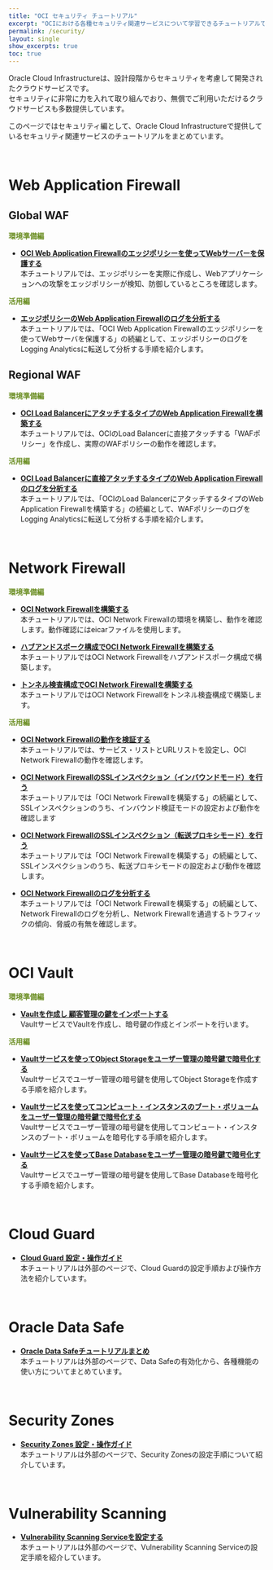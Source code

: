 ```yaml
---
title: "OCI セキュリティ チュートリアル"
excerpt: "OCIにおける各種セキュリティ関連サービスについて学習できるチュートリアルです。"
permalink: /security/
layout: single
show_excerpts: true
toc: true
---
```


<!-- このページのpath:

/ocitutorials/_pages/security

-->


Oracle Cloud Infrastructureは、設計段階からセキュリティを考慮して開発されたクラウドサービスです。  
セキュリティに非常に力を入れて取り組んでおり、無償でご利用いただけるクラウドサービスも多数提供しています。

このページではセキュリティ編として、Oracle Cloud Infrastructureで提供しているセキュリティ関連サービスのチュートリアルをまとめています。

<br>



# Web Application Firewall

## Global WAF
<span style="color: olivedrab; ">**環境準備編**</span>
+ **[OCI Web Application Firewallのエッジポリシーを使ってWebサーバーを保護する](/ocitutorials/security/waf-v1-setup)**  
   本チュートリアルでは、エッジポリシーを実際に作成し、Webアプリケーションへの攻撃をエッジポリシーが検知、防御しているところを確認します。


<span style="color: olivedrab; ">**活用編**</span>
+ **[エッジポリシーのWeb Application Firewallのログを分析する](/ocitutorials/security/waf-v1-loganalytics)**  
   本チュートリアルでは、「OCI Web Application Firewallのエッジポリシーを使ってWebサーバを保護する」の続編として、エッジポリシーのログをLogging Analyticsに転送して分析する手順を紹介します。


## Regional WAF
<span style="color: olivedrab; ">**環境準備編**</span>
+ **[OCI Load BalancerにアタッチするタイプのWeb Application Firewallを構築する](/ocitutorials/security/waf-v2-setup/)**  
   本チュートリアルでは、OCIのLoad Balancerに直接アタッチする「WAFポリシー」を作成し、実際のWAFポリシーの動作を確認します。


<span style="color: olivedrab; ">**活用編**</span>

+ **[OCI Load Balancerに直接アタッチするタイプのWeb Application Firewallのログを分析する](/ocitutorials/security/waf-v2-loganalytics/)**  
   本チュートリアルでは、「OCIのLoad BalancerにアタッチするタイプのWeb Application Firewallを構築する」の続編として、WAFポリシーのログをLogging Analyticsに転送して分析する手順を紹介します。


<br>


# Network Firewall

<span style="color: olivedrab; ">**環境準備編**</span>

+ **[OCI Network Firewallを構築する](/ocitutorials/security/networkfirewall-setup/)**  
   本チュートリアルでは、OCI Network Firewallの環境を構築し、動作を確認します。動作確認にはeicarファイルを使用します。

+ **[ハブアンドスポーク構成でOCI Network Firewallを構築する](/ocitutorials/security/networkfirewall-setup-hubspoke/)**  
   本チュートリアルではOCI Network Firewallをハブアンドスポーク構成で構築します。

+ **[トンネル検査構成でOCI Network Firewallを構築する](/ocitutorials/security/networkfirewall-setup-tunnelinspection/)**  
   本チュートリアルではOCI Network Firewallをトンネル検査構成で構築します。

<span style="color: olivedrab; ">**活用編**</span>

+ **[OCI Network Firewallの動作を検証する](/ocitutorials/security/networkfirewall-policycheck/)**  
   本チュートリアルでは、サービス・リストとURLリストを設定し、OCI Network Firewallの動作を確認します。

+ **[OCI Network FirewallのSSLインスペクション（インバウンドモード）を行う](/ocitutorials/security/networkfirewall-sslinspect-inb/)**  
   本チュートリアルでは「OCI Network Firewallを構築する」の続編として、SSLインスペクションのうち、インバウンド検証モードの設定および動作を確認します

+ **[OCI Network FirewallのSSLインスペクション（転送プロキシモード）を行う](/ocitutorials/security/networkfirewall-sslinspect-fwd/)**  
   本チュートリアルでは「OCI Network Firewallを構築する」の続編として、SSLインスペクションのうち、転送プロキシモードの設定および動作を確認します。

+ **[OCI Network Firewallのログを分析する](/ocitutorials/security/networkfirewall-loganalytics/)**  
   本チュートリアルでは「OCI Network Firewallを構築する」の続編として、Network Firewallのログを分析し、Network Firewallを通過するトラフィックの傾向、脅威の有無を確認します。


<br>


# OCI Vault

<span style="color: olivedrab; ">**環境準備編**</span>

+ **[Vaultを作成し 顧客管理の鍵をインポートする](/ocitutorials/security/vault-setup/)**  
   VaultサービスでVaultを作成し、暗号鍵の作成とインポートを行います。


<span style="color: olivedrab; ">**活用編**</span>
+ **[Vaultサービスを使ってObject Storageをユーザー管理の暗号鍵で暗号化する](/ocitutorials/security/vault-objectstorage/)**  
   Vaultサービスでユーザー管理の暗号鍵を使用してObject Storageを作成する手順を紹介します。


+ **[Vaultサービスを使ってコンピュート・インスタンスのブート・ボリュームをユーザー管理の暗号鍵で暗号化する](/ocitutorials/security/vault-compute/)**  
   Vaultサービスでユーザー管理の暗号鍵を使用してコンピュート・インスタンスのブート・ボリュームを暗号化する手順を紹介します。


+ **[Vaultサービスを使ってBase Databaseをユーザー管理の暗号鍵で暗号化する](/ocitutorials/security/vault-basedatabase/)**  
   Vaultサービスでユーザー管理の暗号鍵を使用してBase Databaseを暗号化する手順を紹介します。

<br>


# Cloud Guard

+ **[Cloud Guard 設定・操作ガイド](https://speakerdeck.com/oracle4engineer/cloud-guardshe-ding-cao-zuo-gaido)**  
   本チュートリアルは外部のページで、Cloud Guardの設定手順および操作方法を紹介しています。

<br>


# Oracle Data Safe

+ **[Oracle Data Safeチュートリアルまとめ](/ocitutorials/security/datasafe-tutorial/)**  
   本チュートリアルは外部のページで、Data Safeの有効化から、各種機能の使い方についてまとめています。   

<br>


# Security Zones
+ **[Security Zones 設定・操作ガイド](https://speakerdeck.com/oracle4engineer/security-zonesshe-ding-cao-zuo-gaido)**  
   本チュートリアルは外部のページで、Security Zonesの設定手順について紹介しています。

<br>


# Vulnerability Scanning

+ **[Vulnerability Scanning Serviceを設定する](https://speakerdeck.com/oracle4engineer/vulnerability-scanning-serviceshe-ding-cao-zuo-gaido)**  
   本チュートリアルは外部のページで、Vulnerability Scanning Serviceの設定手順を紹介しています。